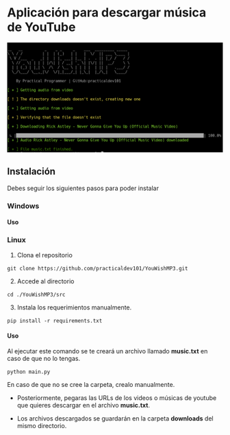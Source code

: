 # Aplicación para descargar música de YouTube

![Demo Image](https://github.com/practicaldev101/YouWishMP3/blob/main/docs/demo.png)

## Instalación
Debes seguir los siguientes pasos para poder instalar

### Windows

#### Uso

### Linux

1. Clona el repositorio

```
git clone https://github.com/practicaldev101/YouWishMP3.git
```

2. Accede al directorio

```
cd ./YouWishMP3/src
```

3. Instala los requerimientos manualmente.

```
pip install -r requirements.txt
```

#### Uso
Al ejecutar este comando se te creará un archivo llamado **music.txt** en caso de que no lo tengas.

```
python main.py
```

En caso de que no se cree la carpeta, crealo manualmente.

- Posteriormente, pegaras las URLs de los videos o músicas de youtube que quieres descargar en el archivo **music.txt**.

- Los archivos descargados se guardarán en la carpeta **downloads** del mismo directorio.



